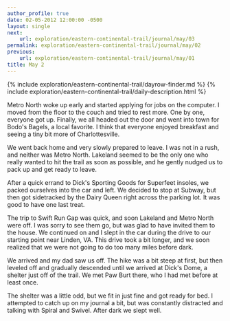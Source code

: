 ```yaml
---
author_profile: true
date: 02-05-2012 12:00:00 -0500
layout: single
next:
    url: exploration/eastern-continental-trail/journal/may/03
permalink: exploration/eastern-continental-trail/journal/may/02
previous:
    url: exploration/eastern-continental-trail/journal/may/01
title: May 2
---
```

{% include exploration/eastern-continental-trail/dayrow-finder.md %}
{% include exploration/eastern-continental-trail/daily-description.html %}

Metro North woke up early and started applying for jobs on the computer. I moved from the floor to the couch and tried to rest more. One by one, everyone got up. Finally, we all headed out the door and went into town for Bodo's Bagels, a local favorite. I think that everyone enjoyed breakfast and seeing a tiny bit more of Charlottesville.

We went back home and very slowly prepared to leave. I was not in a rush, and neither was Metro North. Lakeland seemed to be the only one who really wanted to hit the trail as soon as possible, and he gently nudged us to pack up and get ready to leave.

After a quick errand to Dick's Sporting Goods for Superfeet insoles, we packed ourselves into the car and left. We decided to stop at Subway, but then got sidetracked by the Dairy Queen right across the parking lot. It was good to have one last treat.

The trip to Swift Run Gap was quick, and soon Lakeland and Metro North were off. I was sorry to see them go, but was glad to have invited them to the house. We continued on and I slept in the car during the drive to our starting point near Linden, VA. This drive took a bit longer, and we soon realized that we were not going to do too many miles before dark.

We arrived and my dad saw us off. The hike was a bit steep at first, but then leveled off and gradually descended until we arrived at Dick's Dome, a shelter just off of the trail. We met Paw Burt there, who I had met before at least once.

The shelter was a little odd, but we fit in just fine and got ready for bed. I attempted to catch up on my journal a bit, but was constantly distracted and talking with Spiral and Swivel. After dark we slept well.